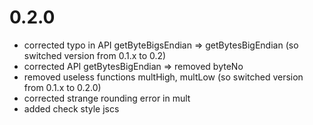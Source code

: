 0.2.0
=====
* corrected typo in API getByteBigsEndian => getBytesBigEndian (so switched version from 0.1.x to 0.2)
* corrected API getBytesBigEndian => removed byteNo
* removed useless functions multHigh, multLow (so switched version from 0.1.x to 0.2.0)
* corrected strange rounding error in mult
* added check style jscs
